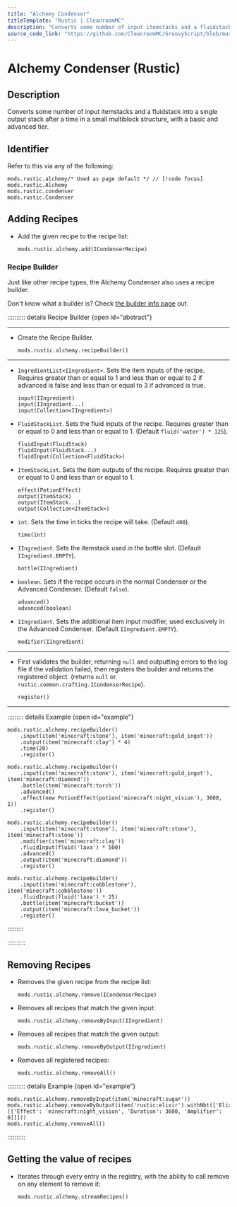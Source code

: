```yaml
---
title: "Alchemy Condenser"
titleTemplate: "Rustic | CleanroomMC"
description: "Converts some number of input itemstacks and a fluidstack into a single output stack after a time in a small multiblock structure, with a basic and advanced tier."
source_code_link: "https://github.com/CleanroomMC/GroovyScript/blob/master/src/main/java/com/cleanroommc/groovyscript/compat/mods/rustic/Alchemy.java"
---
```


# Alchemy Condenser (Rustic)

## Description

Converts some number of input itemstacks and a fluidstack into a single output stack after a time in a small multiblock structure, with a basic and advanced tier.

## Identifier

Refer to this via any of the following:

```groovy:no-line-numbers {1}
mods.rustic.alchemy/* Used as page default */ // [!code focus]
mods.rustic.Alchemy
mods.rustic.condenser
mods.rustic.Condenser
```


## Adding Recipes

- Add the given recipe to the recipe list:

    ```groovy:no-line-numbers
    mods.rustic.alchemy.add(ICondenserRecipe)
    ```


### Recipe Builder

Just like other recipe types, the Alchemy Condenser also uses a recipe builder.

Don't know what a builder is? Check [the builder info page](../../getting_started/builder.md) out.

:::::::::: details Recipe Builder {open id="abstract"}

---

- Create the Recipe Builder.

    ```groovy:no-line-numbers
    mods.rustic.alchemy.recipeBuilder()
    ```

---

- `IngredientList<IIngredient>`. Sets the item inputs of the recipe. Requires greater than or equal to 1 and less than or equal to 2 if advanced is false and less than or equal to 3 if advanced is true.

    ```groovy:no-line-numbers
    input(IIngredient)
    input(IIngredient...)
    input(Collection<IIngredient>)
    ```

- `FluidStackList`. Sets the fluid inputs of the recipe. Requires greater than or equal to 0 and less than or equal to 1. (Default `fluid('water') * 125`).

    ```groovy:no-line-numbers
    fluidInput(FluidStack)
    fluidInput(FluidStack...)
    fluidInput(Collection<FluidStack>)
    ```

- `ItemStackList`. Sets the item outputs of the recipe. Requires greater than or equal to 0 and less than or equal to 1.

    ```groovy:no-line-numbers
    effect(PotionEffect)
    output(ItemStack)
    output(ItemStack...)
    output(Collection<ItemStack>)
    ```

- `int`. Sets the time in ticks the recipe will take. (Default `400`).

    ```groovy:no-line-numbers
    time(int)
    ```

- `IIngredient`. Sets the itemstack used in the bottle slot. (Default `IIngredient.EMPTY`).

    ```groovy:no-line-numbers
    bottle(IIngredient)
    ```

- `boolean`. Sets if the recipe occurs in the normal Condenser or the Advanced Condenser. (Default `false`).

    ```groovy:no-line-numbers
    advanced()
    advanced(boolean)
    ```

- `IIngredient`. Sets the additional item input modifier, used exclusively in the Advanced Condenser. (Default `IIngredient.EMPTY`).

    ```groovy:no-line-numbers
    modifier(IIngredient)
    ```

---

- First validates the builder, returning `null` and outputting errors to the log file if the validation failed, then registers the builder and returns the registered object. (returns `null` or `rustic.common.crafting.ICondenserRecipe`).

    ```groovy:no-line-numbers
    register()
    ```

---

::::::::: details Example {open id="example"}
```groovy:no-line-numbers
mods.rustic.alchemy.recipeBuilder()
    .input(item('minecraft:stone'), item('minecraft:gold_ingot'))
    .output(item('minecraft:clay') * 4)
    .time(20)
    .register()

mods.rustic.alchemy.recipeBuilder()
    .input(item('minecraft:stone'), item('minecraft:gold_ingot'), item('minecraft:diamond'))
    .bottle(item('minecraft:torch'))
    .advanced()
    .effect(new PotionEffect(potion('minecraft:night_vision'), 3600, 1))
    .register()

mods.rustic.alchemy.recipeBuilder()
    .input(item('minecraft:stone'), item('minecraft:stone'), item('minecraft:stone'))
    .modifier(item('minecraft:clay'))
    .fluidInput(fluid('lava') * 500)
    .advanced()
    .output(item('minecraft:diamond'))
    .register()

mods.rustic.alchemy.recipeBuilder()
    .input(item('minecraft:cobblestone'), item('minecraft:cobblestone'))
    .fluidInput(fluid('lava') * 25)
    .bottle(item('minecraft:bucket'))
    .output(item('minecraft:lava_bucket'))
    .register()
```

:::::::::

::::::::::

## Removing Recipes

- Removes the given recipe from the recipe list:

    ```groovy:no-line-numbers
    mods.rustic.alchemy.remove(ICondenserRecipe)
    ```

- Removes all recipes that match the given input:

    ```groovy:no-line-numbers
    mods.rustic.alchemy.removeByInput(IIngredient)
    ```

- Removes all recipes that match the given output:

    ```groovy:no-line-numbers
    mods.rustic.alchemy.removeByOutput(IIngredient)
    ```

- Removes all registered recipes:

    ```groovy:no-line-numbers
    mods.rustic.alchemy.removeAll()
    ```

:::::::::: details Example {open id="example"}
```groovy:no-line-numbers
mods.rustic.alchemy.removeByInput(item('minecraft:sugar'))
mods.rustic.alchemy.removeByOutput(item('rustic:elixir').withNbt(['ElixirEffects': [['Effect': 'minecraft:night_vision', 'Duration': 3600, 'Amplifier': 0]]]))
mods.rustic.alchemy.removeAll()
```

::::::::::

## Getting the value of recipes

- Iterates through every entry in the registry, with the ability to call remove on any element to remove it:

    ```groovy:no-line-numbers
    mods.rustic.alchemy.streamRecipes()
    ```
